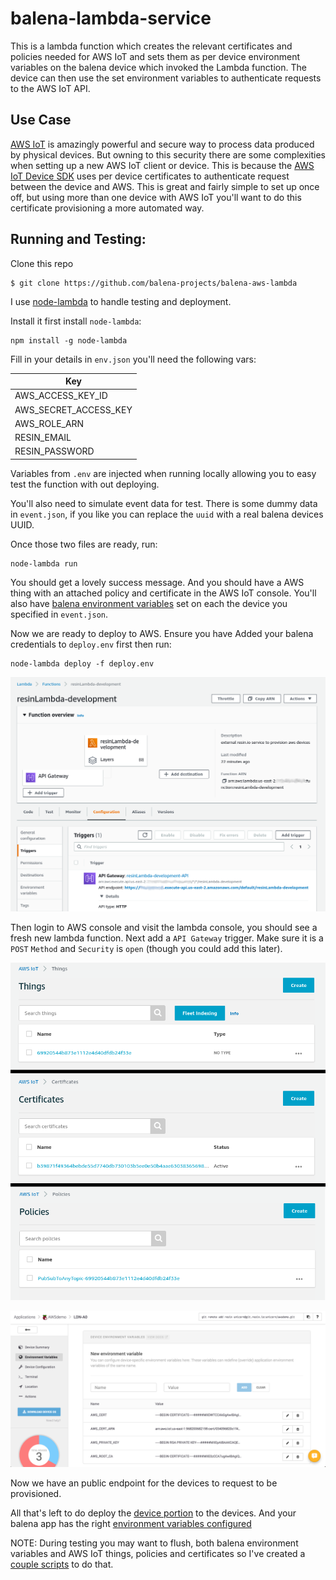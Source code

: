 # balena-lambda-service

This is a lambda function which creates the relevant certificates and policies needed for AWS IoT and sets them as per device environment variables on the balena device which invoked the Lambda function. The device can then use the set environment variables to authenticate requests to the AWS IoT API.  

## Use Case

[AWS IoT](https://aws.amazon.com/iot/how-it-works/) is amazingly powerful and secure way to process data produced by physical devices. But owning to this security there are some complexities when setting up a new AWS IoT client or device. This is because the [AWS IoT Device SDK](http://docs.aws.amazon.com/iot/latest/developerguide/iot-sdks.html) uses per device certificates to authenticate request between the device and AWS. This is great and fairly simple to set up once off, but using more than one device with AWS IoT you'll want to do this certificate provisioning a more automated way.

## Running and Testing:

Clone this repo
```
$ git clone https://github.com/balena-projects/balena-aws-lambda
```

I use [node-lambda](https://github.com/motdotla/node-lambda) to handle testing and deployment.

Install it first install `node-lambda`:
```
npm install -g node-lambda
```

Fill in your details in `env.json` you'll need the following vars:

| Key                   |
|-----------------------|
| AWS_ACCESS_KEY_ID     |
| AWS_SECRET_ACCESS_KEY |
| AWS_ROLE_ARN          |
| RESIN_EMAIL           |
| RESIN_PASSWORD        |

Variables from `.env` are injected when running locally allowing you to easy test the function with out deploying.

You'll also need to simulate event data for test. There is some dummy data in `event.json`, if you like you can replace the `uuid` with a real balena devices UUID.

Once those two files are ready, run:

```
node-lambda run
```

You should get a lovely success message. And you should have a AWS thing with an attached policy and certificate in the AWS IoT console. You'll also have [balena environment variables](http://docs.balena.io/management/env-vars/#per-device) set on each the device you specified in `event.json`.

Now we are ready to deploy to AWS. Ensure you have Added your balena credentials to `deploy.env` first then run:

```
node-lambda deploy -f deploy.env
```

![lambdaTrigger](/docs/lambdaTrigger.png)

Then login to AWS console and visit the lambda console, you should see a fresh new lambda function. Next add a `API Gateway` trigger. Make sure it is a `POST` `Method` and `Security` is `open` (though you could add this later).

![lambdaTrigger](/docs/awsIoT.png)

![balenaEnvars](/docs/balenaEnvars.png)

Now we have an public endpoint for the devices to request to be provisioned.

All that's left to do deploy the [device portion](https://github.com/balena-projects/balena-aws-device) to the devices. And your balena app has the right [environment variables configured](https://github.com/balena-projects/balena-aws-device#add-a-few-environment-variables)

NOTE: During testing you may want to flush, both balena environment variables and AWS IoT things, policies and certificates so I've created a [couple scripts](https://github.com/craig-mulligan/aws-reset-scripts) to do that.

